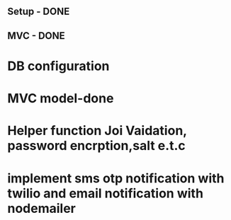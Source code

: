 ## Setup - DONE

## MVC - DONE

# DB configuration

# MVC model-done

# Helper function Joi Vaidation, password encrption,salt e.t.c

# implement sms otp notification with twilio and email notification with nodemailer
